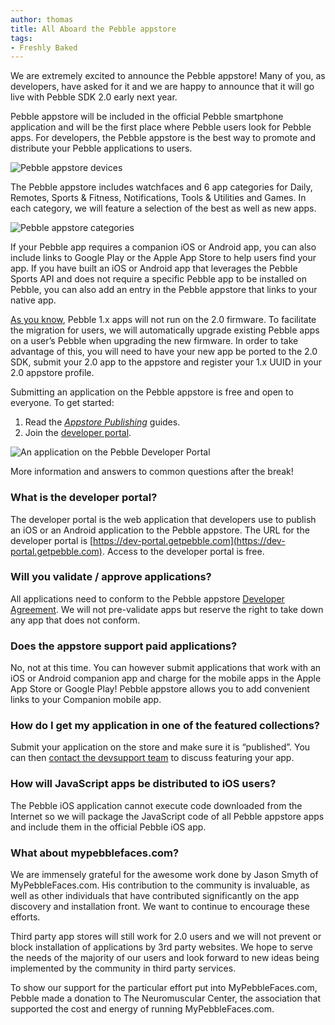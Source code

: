 ```yaml
---
author: thomas
title: All Aboard the Pebble appstore
tags:
- Freshly Baked
---
```


We are extremely excited to announce the Pebble appstore! Many of you, as developers, have asked for it and we are happy to announce that it will go live with Pebble SDK 2.0 early next year.

Pebble appstore will be included in the official Pebble smartphone application and will be the first place where Pebble users look for Pebble apps. For developers, the Pebble appstore is the best way to promote and distribute your Pebble applications to users.



![Pebble appstore devices](/images/blog/pebble-appstore-devices.png)

The Pebble appstore includes watchfaces and 6 app categories for Daily, Remotes, Sports & Fitness, Notifications, Tools & Utilities and Games. In each category, we will feature a selection of the best as well as new apps.

![Pebble appstore categories](/images/blog/pebble_appstore_categories.png)

If your Pebble app requires a companion iOS or Android app, you can also include links to Google Play or the Apple App Store to help users find your app. If you have built an iOS or Android app that leverages the Pebble Sports API and does not require a specific Pebble app to be installed on Pebble, you can also add an entry in the Pebble appstore that links to your native app.

[As you know](/blog/2013/11/06/A-New-Era-of-Apps/), Pebble 1.x apps will not run on the 2.0 firmware. To facilitate the migration for users, we will automatically upgrade existing Pebble apps on a user’s Pebble when upgrading the new firmware. In order to take advantage of this, you will need to have your new app be ported to the 2.0 SDK, submit your 2.0 app to the appstore and register your 1.x UUID in your 2.0 appstore profile.

Submitting an application on the Pebble appstore is free and open to everyone. To get started:

 1. Read the [*Appstore Publishing*](/guides/appstore-publishing) guides.
 1. Join the [developer portal](http://dev-portal.getpebble.com/).

![An application on the Pebble Developer Portal](/images/blog/pebble_appstore_webportal.png)

More information and answers to common questions after the break!


### What is the developer portal?

The developer portal is the web application that developers use to publish an iOS or an Android application to the Pebble appstore. The URL for the developer portal is [https://dev-portal.getpebble.com](https://dev-portal.getpebble.com). Access to the developer portal is free.

### Will you validate / approve applications?

All applications need to conform to the Pebble appstore [Developer Agreement](https://dev-portal.getpebble.com/developer/agreement). We will not pre-validate apps but reserve the right to take down any app that does not conform.

### Does the appstore support paid applications?

No, not at this time. You can however submit applications that work with an iOS or Android companion app and charge for the mobile apps in the Apple App Store or Google Play! Pebble appstore allows you to add convenient links to your Companion mobile app.

### How do I get my application in one of the featured collections?

Submit your application on the store and make sure it is “published”. You can then [contact the devsupport team](/contact) to discuss featuring your app.

### How will JavaScript apps be distributed to iOS users?

The Pebble iOS application cannot execute code downloaded from the Internet so we will package the JavaScript code of all Pebble appstore apps and include them in the official Pebble iOS app.

### What about mypebblefaces.com?

We are immensely grateful for the awesome work done by Jason Smyth of MyPebbleFaces.com. His contribution to the community is invaluable, as well as other individuals that have contributed significantly on the app discovery and installation front. We want to continue to encourage these efforts.

Third party app stores will still work for 2.0 users and we will not prevent or block installation of applications by 3rd party websites. We hope to serve the needs of the majority of our users and look forward to new ideas being implemented by the community in third party services.

To show our support for the particular effort put into MyPebbleFaces.com, Pebble made a donation to The Neuromuscular Center, the association that supported the cost and energy of running MyPebbleFaces.com.
